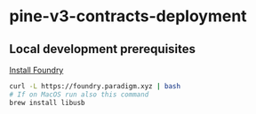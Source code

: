 # pine-v3-contracts-deployment

## Local development prerequisites
[Install Foundry](https://book.getfoundry.sh/getting-started/installation)
```bash
curl -L https://foundry.paradigm.xyz | bash
# If on MacOS run also this command
brew install libusb
```
